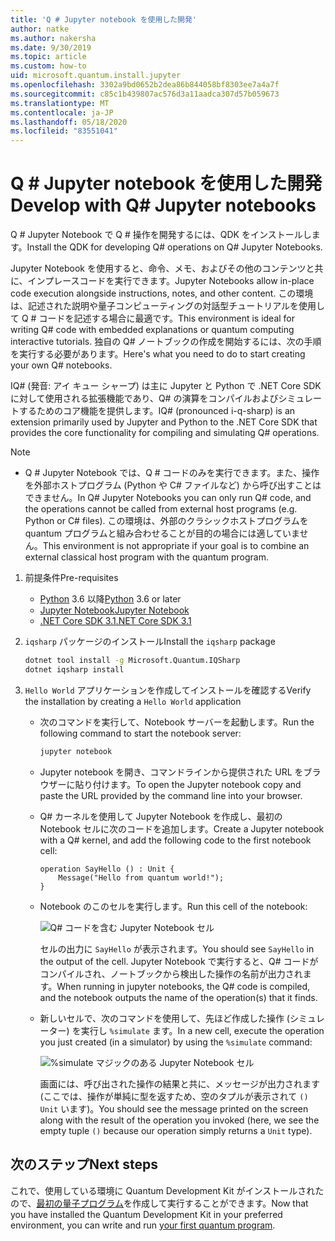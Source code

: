 ```yaml
---
title: 'Q # Jupyter notebook を使用した開発'
author: natke
ms.author: nakersha
ms.date: 9/30/2019
ms.topic: article
ms.custom: how-to
uid: microsoft.quantum.install.jupyter
ms.openlocfilehash: 3302a9bd0652b2dea86b844058bf8303ee7a4a7f
ms.sourcegitcommit: c85c1b439807ac576d3a11aadca307d57b059673
ms.translationtype: MT
ms.contentlocale: ja-JP
ms.lasthandoff: 05/18/2020
ms.locfileid: "83551041"
---
```

# <a name="develop-with-q-jupyter-notebooks"></a><span data-ttu-id="82ea3-102">Q # Jupyter notebook を使用した開発</span><span class="sxs-lookup"><span data-stu-id="82ea3-102">Develop with Q# Jupyter notebooks</span></span>

<span data-ttu-id="82ea3-103">Q # Jupyter Notebook で Q # 操作を開発するには、QDK をインストールします。</span><span class="sxs-lookup"><span data-stu-id="82ea3-103">Install the QDK for developing Q# operations on Q# Jupyter Notebooks.</span></span>

<span data-ttu-id="82ea3-104">Jupyter Notebook を使用すると、命令、メモ、およびその他のコンテンツと共に、インプレースコードを実行できます。</span><span class="sxs-lookup"><span data-stu-id="82ea3-104">Jupyter Notebooks allow in-place code execution alongside instructions, notes, and other content.</span></span> <span data-ttu-id="82ea3-105">この環境は、記述された説明や量子コンピューティングの対話型チュートリアルを使用して Q # コードを記述する場合に最適です。</span><span class="sxs-lookup"><span data-stu-id="82ea3-105">This environment is ideal for writing Q# code with embedded explanations or quantum computing interactive tutorials.</span></span> <span data-ttu-id="82ea3-106">独自の Q# ノートブックの作成を開始するには、次の手順を実行する必要があります。</span><span class="sxs-lookup"><span data-stu-id="82ea3-106">Here's what you need to do to start creating your own Q# notebooks.</span></span>

<span data-ttu-id="82ea3-107">IQ# (発音: アイ キュー シャープ) は主に Jupyter と Python で .NET Core SDK に対して使用される拡張機能であり、Q# の演算をコンパイルおよびシミュレートするためのコア機能を提供します。</span><span class="sxs-lookup"><span data-stu-id="82ea3-107">IQ# (pronounced i-q-sharp) is an extension primarily used by Jupyter and Python to the .NET Core SDK that provides the core functionality for compiling and simulating Q# operations.</span></span>

> [!NOTE]
> * <span data-ttu-id="82ea3-108">Q # Jupyter Notebook では、Q # コードのみを実行できます。また、操作を外部ホストプログラム (Python や C# ファイルなど) から呼び出すことはできません。</span><span class="sxs-lookup"><span data-stu-id="82ea3-108">In Q# Jupyter Notebooks you can only run Q# code, and the operations cannot be called from external host programs (e.g. Python or C# files).</span></span> <span data-ttu-id="82ea3-109">この環境は、外部のクラシックホストプログラムを quantum プログラムと組み合わせることが目的の場合には適していません。</span><span class="sxs-lookup"><span data-stu-id="82ea3-109">This environment is not appropriate if your goal is to combine an external classical host program with the quantum program.</span></span>

1. <span data-ttu-id="82ea3-110">前提条件</span><span class="sxs-lookup"><span data-stu-id="82ea3-110">Pre-requisites</span></span>

    - <span data-ttu-id="82ea3-111">[Python](https://www.python.org/downloads/) 3.6 以降</span><span class="sxs-lookup"><span data-stu-id="82ea3-111">[Python](https://www.python.org/downloads/) 3.6 or later</span></span>
    - [<span data-ttu-id="82ea3-112">Jupyter Notebook</span><span class="sxs-lookup"><span data-stu-id="82ea3-112">Jupyter Notebook</span></span>](https://jupyter.readthedocs.io/en/latest/install.html)
    - [<span data-ttu-id="82ea3-113">.NET Core SDK 3.1</span><span class="sxs-lookup"><span data-stu-id="82ea3-113">.NET Core SDK 3.1</span></span>](https://dotnet.microsoft.com/download/dotnet-core/3.1)

1. <span data-ttu-id="82ea3-114">`iqsharp` パッケージのインストール</span><span class="sxs-lookup"><span data-stu-id="82ea3-114">Install the `iqsharp` package</span></span>

    ```bash
    dotnet tool install -g Microsoft.Quantum.IQSharp
    dotnet iqsharp install
    ```

1. <span data-ttu-id="82ea3-115">`Hello World` アプリケーションを作成してインストールを確認する</span><span class="sxs-lookup"><span data-stu-id="82ea3-115">Verify the installation by creating a `Hello World` application</span></span>

    - <span data-ttu-id="82ea3-116">次のコマンドを実行して、Notebook サーバーを起動します。</span><span class="sxs-lookup"><span data-stu-id="82ea3-116">Run the following command to start the notebook server:</span></span>

        ```bash
        jupyter notebook
        ```

    - <span data-ttu-id="82ea3-117">Jupyter notebook を開き、コマンドラインから提供された URL をブラウザーに貼り付けます。</span><span class="sxs-lookup"><span data-stu-id="82ea3-117">To open the Jupyter notebook copy and paste the URL provided by the command line into your browser.</span></span>

    - <span data-ttu-id="82ea3-118">Q# カーネルを使用して Jupyter Notebook を作成し、最初の Notebook セルに次のコードを追加します。</span><span class="sxs-lookup"><span data-stu-id="82ea3-118">Create a Jupyter notebook with a Q# kernel, and add the following code to the first notebook cell:</span></span>

        ```qsharp
        operation SayHello () : Unit {
            Message("Hello from quantum world!");
        }
        ```

    - <span data-ttu-id="82ea3-119">Notebook のこのセルを実行します。</span><span class="sxs-lookup"><span data-stu-id="82ea3-119">Run this cell of the notebook:</span></span>

        ![Q# コードを含む Jupyter Notebook セル](~/media/install-guide-jupyter.png)

        <span data-ttu-id="82ea3-121">セルの出力に `SayHello` が表示されます。</span><span class="sxs-lookup"><span data-stu-id="82ea3-121">You should see `SayHello` in the output of the cell.</span></span> <span data-ttu-id="82ea3-122">Jupyter Notebook で実行すると、Q# コードがコンパイルされ、ノートブックから検出した操作の名前が出力されます。</span><span class="sxs-lookup"><span data-stu-id="82ea3-122">When running in jupyter notebooks, the Q# code is compiled, and the notebook outputs the name of the operation(s) that it finds.</span></span>


    - <span data-ttu-id="82ea3-123">新しいセルで、次のコマンドを使用して、先ほど作成した操作 (シミュレーター) を実行し `%simulate` ます。</span><span class="sxs-lookup"><span data-stu-id="82ea3-123">In a new cell, execute the operation you just created (in a simulator) by using the `%simulate` command:</span></span>

        ![%simulate マジックのある Jupyter Notebook セル](~/media/install-guide-jupyter-simulate.png)

        <span data-ttu-id="82ea3-125">画面には、呼び出された操作の結果と共に、メッセージが出力されます (ここでは、操作が単純に型を返すため、空のタプルが表示されて `()` `Unit` います)。</span><span class="sxs-lookup"><span data-stu-id="82ea3-125">You should see the message printed on the screen along with the result of the operation you invoked (here, we see the empty tuple `()` because our operation simply returns a `Unit` type).</span></span>

## <a name="next-steps"></a><span data-ttu-id="82ea3-126">次のステップ</span><span class="sxs-lookup"><span data-stu-id="82ea3-126">Next steps</span></span>

<span data-ttu-id="82ea3-127">これで、使用している環境に Quantum Development Kit がインストールされたので、[最初の量子プログラム](xref:microsoft.quantum.quickstarts.qrng)を作成して実行することができます。</span><span class="sxs-lookup"><span data-stu-id="82ea3-127">Now that you have installed the Quantum Development Kit in your preferred environment, you can write and run [your first quantum program](xref:microsoft.quantum.quickstarts.qrng).</span></span>
